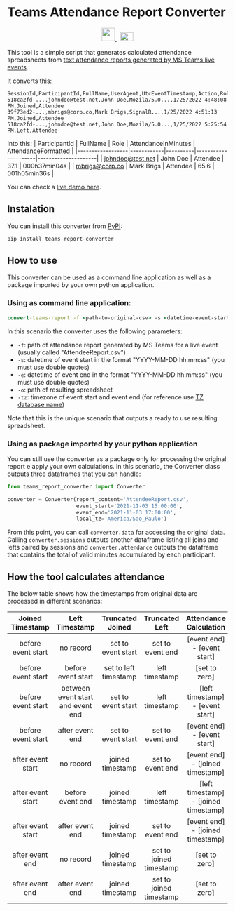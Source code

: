 # Teams Attendance Report Converter


<div style="text-align:center">
    <a href="https://github.com/renefb/teams-report-converter/blob/main/README-pt-br.md">
        <img width="30" src="https://flagpedia.net/data/flags/h80/br.webp">
    </a>
    &nbsp;
    <a href="https://github.com/renefb/teams-report-converter">
        <img width="30" height="20" src="https://flagpedia.net/data/flags/h80/us.webp">
    </a>
</div>


This tool is a simple script that generates calculated attendance spreadsheets from [text attendance reports generated by MS Teams live events](https://support.microsoft.com/en-us/office/get-an-attendee-engagement-report-for-a-teams-live-event-b3101733-2eda-48a6-aeb3-de2f2bfecb3a).

It converts this:
```csv
SessionId,ParticipantId,FullName,UserAgent,UtcEventTimestamp,Action,Role
518ca2fd-...,johndoe@test.net,John Doe,Mozila/5.0...,1/25/2022 4:48:08 PM,Joined,Attendee
39f73ed2-...,mbrigs@corp.co,Mark Brigs,SignalR...,1/25/2022 4:51:13 PM,Joined,Attendee
518ca2fd-...,johndoe@test.net,John Doe,Mozila/5.0...,1/25/2022 5:25:54 PM,Left,Attendee
```
Into this:
| ParticipantId    | FullName   | Role     | AttendanceInMinutes | AttendanceFormatted |
|------------------|------------|----------|---------------------|---------------------|
| johndoe@test.net | John Doe   | Attendee | 37.1                | 000h37min04s        |
| mbrigs@corp.co   | Mark Brigs | Attendee | 65.6                | 001h05min36s        |


You can check a [live demo here](https://colab.research.google.com/drive/19sXnxrHpzvuXVnw9m61MBbmrOQX-I2J1?usp=sharing).


## Instalation

You can install this converter from [PyPI](https://pypi.org/project/teams-report-converter):

```python
pip install teams-report-converter
```


## How to use

This converter can be used as a command line application as well as a package imported by your own python application.


### Using as command line application:

```cmd
convert-teams-report -f <path-to-original-csv> -s <datetime-event-start> -e <datetime-event-end> -tz <timezone-event> -o <path-to-resulting-spreadsheet>
```
In this scenario the converter uses the following parameters:
- `-f`: path of attendance report generated by MS Teams for a live event (usually called "AttendeeReport.csv")
- `-s`: datetime of event start in the format "YYYY-MM-DD hh:mm:ss" (you must use double quotes)
- `-e`: datetime of event end in the format "YYYY-MM-DD hh:mm:ss" (you must use double quotes)
- `-o`: path of resulting spreadsheet
- `-tz`: timezone of event start and event end (for reference use [TZ database name](https://en.wikipedia.org/wiki/List_of_tz_database_time_zones#List))

Note that this is the unique scenario that outputs a ready to use resulting spreadsheet.


### Using as package imported by your python application

You can still use the converter as a package only for processing the original report e apply your own calculations. In this scenario, the Converter class outputs three dataframes that you can handle:

```python
from teams_report_converter import Converter

converter = Converter(report_content='AttendeeReport.csv', 
                      event_start='2021-11-03 15:00:00', 
                      event_end='2021-11-03 17:00:00', 
                      local_tz='America/Sao_Paulo')
```
From this point, you can call `converter.data` for accessing the original data. Calling `converter.sessions` outputs another dataframe listing all joins and lefts paired by sessions and `converter.attendance` outputs the dataframe that contains the total of valid minutes accumulated by each participant.


## How the tool calculates attendance

The below table shows how the timestamps from original data are processed in different scenarios:

| Joined Timestamp   | Left Timestamp                    | Truncated Joined      | Truncated Left        | Attendance Calculation                |
|:------------------:|:---------------------------------:|:---------------------:|:-----------------------:|:-------------------------------------:|
| before event start | no record                         | set to event start    | set to event end        | [event end] - [event start]           |
| before event start | before event start                | set to left timestamp | left timestamp          | [set to zero]                         |
| before event start | between event start and event end | set to event start    | left timestamp          | [left timestamp] - [event start]      |
| before event start | after event end                   | set to event start    | set to event end        | [event end] - [event start]           |
| after event start  | no record                         | joined timestamp      | set to event end        | [event end] - [joined timestamp]      |
| after event start  | before event end                  | joined timestamp      | left timestamp          | [left timestamp] - [joined timestamp] |
| after event start  | after event end                   | joined timestamp      | set to event end        | [event end] - [joined timestamp]      |
| after event end    | no record                         | joined timestamp      | set to joined timestamp | [set to zero]                         |
| after event end    | after event end                   | joined timestamp      | set to joined timestamp | [set to zero]                         |
